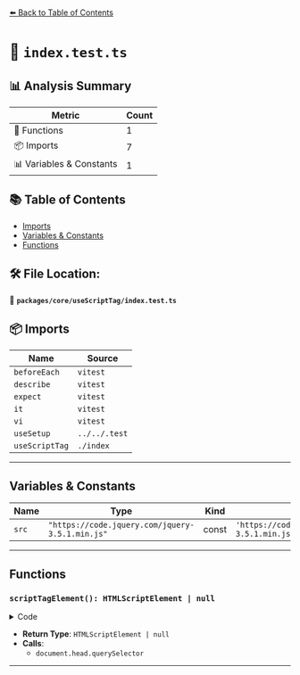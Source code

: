 [⬅️ Back to Table of Contents](../../../index.md)

# 📄 `index.test.ts`

## 📊 Analysis Summary

| Metric | Count |
|--------|-------|
| 🔧 Functions | 1 |
| 📦 Imports | 7 |
| 📊 Variables & Constants | 1 |

## 📚 Table of Contents

- [Imports](#imports)
- [Variables & Constants](#variables-constants)
- [Functions](#functions)

## 🛠️ File Location:
📂 **`packages/core/useScriptTag/index.test.ts`**

## 📦 Imports

| Name | Source |
|------|--------|
| `beforeEach` | `vitest` |
| `describe` | `vitest` |
| `expect` | `vitest` |
| `it` | `vitest` |
| `vi` | `vitest` |
| `useSetup` | `../../.test` |
| `useScriptTag` | `./index` |


---

## Variables & Constants

| Name | Type | Kind | Value | Exported |
|------|------|------|-------|----------|
| `src` | `"https://code.jquery.com/jquery-3.5.1.min.js"` | const | `'https://code.jquery.com/jquery-3.5.1.min.js'` | ✗ |


---

## Functions

### `scriptTagElement(): HTMLScriptElement | null`

<details><summary>Code</summary>

```ts
(): HTMLScriptElement | null =>
    document.head.querySelector(`script[src="${src}"]`)
```
</details>

- **Return Type**: `HTMLScriptElement | null`
- **Calls**:
  - `document.head.querySelector`

---
